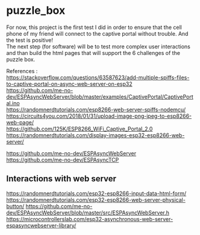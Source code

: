 ﻿# puzzle_box

For now, this project is the first test I did in order to ensure that the cell phone of my friend will connect to the captive portal without trouble. And the test is positive!  
The next step (for software) will be to test more complex user interactions and than build the html pages that will support the 6 challenges of the puzzle box. 

References :  
https://stackoverflow.com/questions/63587623/add-multiple-spiffs-files-to-captive-portal-on-async-web-server-on-esp32  
https://github.com/me-no-dev/ESPAsyncWebServer/blob/master/examples/CaptivePortal/CaptivePortal.ino  
https://randomnerdtutorials.com/esp8266-web-server-spiffs-nodemcu/  
https://circuits4you.com/2018/01/31/upload-image-png-jpeg-to-esp8266-web-page/  
https://github.com/125K/ESP8266_WiFi_Captive_Portal_2.0  
https://randomnerdtutorials.com/display-images-esp32-esp8266-web-server/  
  
https://github.com/me-no-dev/ESPAsyncWebServer  
https://github.com/me-no-dev/ESPAsyncTCP  


## Interactions with web server  
https://randomnerdtutorials.com/esp32-esp8266-input-data-html-form/
https://randomnerdtutorials.com/esp32-esp8266-web-server-physical-button/
https://github.com/me-no-dev/ESPAsyncWebServer/blob/master/src/ESPAsyncWebServer.h
https://microcontrollerslab.com/esp32-asynchronous-web-server-espasyncwebserver-library/
